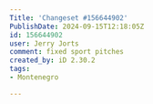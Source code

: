 ```yaml
---
Title: 'Changeset #156644902'
PublishDate: 2024-09-15T12:18:05Z
id: 156644902
user: Jerry Jorts
comment: fixed sport pitches
created_by: iD 2.30.2
tags:
- Montenegro

---
```

